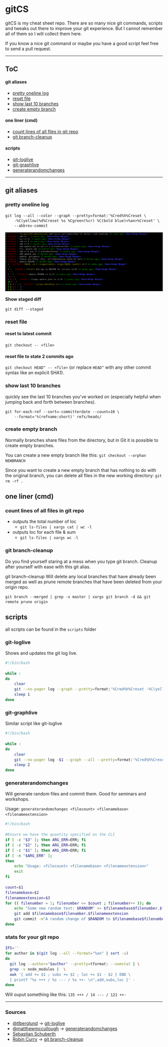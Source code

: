 # gitCS

gitCS is my cheat sheet repo. There are so many nice git commands, scripts and tweaks out there to improve your git experience. But I cannot remember all of them so I will collect them here.

If you know a nice git command or maybe you have a good script feel free to send a pull request.

---
ToC
---
#### git aliases
* [pretty oneline log](#pretty-oneline-log)
* [reset file](#reset-file)
* [show last 10 branches](#show-last-10-branches)
* [create empty branch](#create-empty-branch)

#### one liner (cmd)
* [count lines of all files in git repo](#count-lines-of-all-files-in-git-repo)
* [git branch-cleanup](#git-branch-cleanup)

#### scripts
* [git-loglive](#git-loglive)
* [git-graphlive](#git-loglive)
* [generaterandomchanges](#generaterandomchanges)

---
## git aliases

### pretty oneline log

	git log --all --color --graph --pretty=format:'%Cred%h%Creset \
		-%C(yellow)%d%Creset %s %Cgreen(%cr) %C(bold blue)<%an>%Creset' \
		--abbrev-commit

![pretty git log](images/git-log.png)

**Show staged diff**

`git diff --staged`

### reset file
#### reset to latest commit
`git checkout -- <file>`

#### reset file to state 2 commits ago
`git checkout HEAD^ -- <file>` (or replace `HEAD^` with any other commit syntax like an explicit SHA1).﻿

### show last 10 branches
quickly see the last 10 branches you've worked on (especially helpful when jumping back and forth between branches).

	git for-each-ref --sort=-committerdate --count=10 \
		--format='%(refname:short)' refs/heads/

### create empty branch
Normally branches share files from the directory, but in Git it is possible to create empty branches.

You can create a new empty branch like this:
`git checkout --orphan NEWBRANCH`

Since you want to create a new empty branch that has nothing to do with the original branch, you can delete all files in the new working directory:
`git rm -rf .`

## one liner (cmd)

### count lines of all files in git repo

* outputs the total number of loc
	* `git ls-files | xargs cat | wc -l`
* outputs loc for each file & sum
	* `git ls-files | xargs wc -l`

### git branch-cleanup

Do you find yourself staring at a mess when you type git branch. Cleanup after yourself with ease with this git alias.

git branch-cleanup Will delete any local branches that have already been merged as well as prune remote branches that have been deleted from your origin repo.

    git branch --merged | grep -v master | xargs git branch -d && git remote prune origin

## scripts

all scripts can be found in the `scripts` folder

### git-loglive
Shows and updates the git log live.

```sh
#!/bin/bash
 
while :
do
    clear
    git --no-pager log --graph --pretty=format:'%Cred%h%Creset -%C(yellow)%d%Creset %s %Cgreen(%ci) %C(bold blue)<%an>%Creset' --abbrev-commit --date=relative --all
    sleep 1
done
```

### git-graphlive

Similar script like git-loglive

```sh
#!/bin/bash

while :
do
    clear
    git --no-pager log -$1 --graph --all --pretty=format:'%Cred%h%Creset -%C(yellow)%d%Creset %s' --abbrev-commit --date=relative
    sleep 2
done
```

### generaterandomchanges

Will generate random files and commit them. Good for seminars and workshops.

Usage: `generaterandomchanges <filecount> <filenamebase> <filenameextension>`

```sh
#!/bin/bash
 
#Ensure we have the quantity specified on the CLI
if [ -z "$3" ]; then ARG_ERR=ERR; fi
if [ -z "$2" ]; then ARG_ERR=ERR; fi
if [ -z "$1" ]; then ARG_ERR=ERR; fi
if [ -n "$ARG_ERR" ];
then
    echo "Usage: <filecount> <filenamebase> <filenameextension>"
    exit
fi
 
count=$1
filenamebase=$2
filenameextension=$3
for (( filenumber = 1; filenumber <= $count ; filenumber++ )); do
    echo "Some new random text: $RANDOM" >> $filenamebase$filenumber.$filenameextension
    git add $filenamebase$filenumber.$filenameextension
    git commit -m"A random change of $RANDOM to $filenamebase$filenumber.$filenameextension"
done
```
### stats for your git repo

```sh
IFS=''
for author in $(git log --all --format="%an" | sort -u)
do
  git log --author="$author" --pretty=tformat: --numstat | \
  grep -v node_modules |  \
  awk '{ add += $1 ; subs += $2 ; loc += $1 - $2 } END \
  { printf "%s +++ / %s --- / %s ++- \n",add,subs,loc }' -
done
```
Will ouput something like this: `135 +++ / 14 --- / 121 ++-`

---
### Sources

* [@tlberglund](https://github.com/tlberglund) → [git-loglive](https://gist.github.com/tlberglund/3714970)
* [@matthewmccullough](https://github.com/matthewmccullough) → [generaterandomchanges](https://github.com/matthewmccullough/scripts/blob/master/generaterandomchanges)
* [Sebastian Schuberth](https://plus.google.com/u/0/107276674876700831183)
* [Robin Curry](https://github.com/robincurry) → [git branch-cleanup](https://coderwall.com/p/buo9nq)
